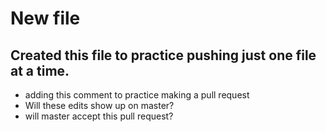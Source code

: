 # New file

<h2>Created this file to practice pushing just one file at a time.</h2>

* adding this comment to practice making a pull request
* Will these edits show up on master?
* will master accept this pull request?
